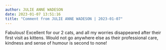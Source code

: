 ```yaml
---
author: JULIE ANNE WADESON
date: 2023-01-07 13:51:16
title: "Comment from JULIE ANNE WADESON | 2023-01-07"
---
```

Fabulous! Excellent for our 2 cats, and all my worries disappeared after their first visit as kittens. Would not go anywhere else as their professional care, kindness and sense of humour is second to none!

